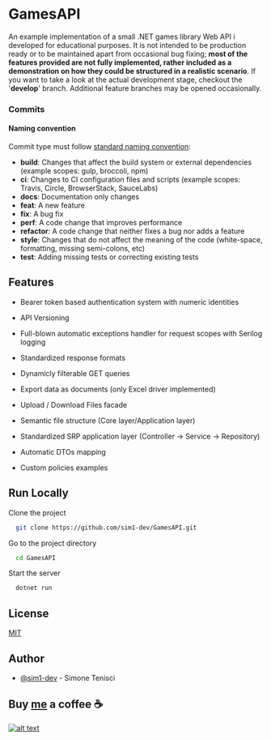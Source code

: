 # GamesAPI

An example implementation of a small .NET games library Web API i developed for educational purposes.
It is not intended to be production ready or to be maintained apart from occasional bug fixing; **most of the features provided are not fully implemented, rather included as a demonstration on how they could be structured in a realistic scenario**.
If you want to take a look at the actual development stage, checkout the '**develop**' branch. 
Additional feature branches may be opened occasionally.

### Commits
#### Naming convention
Commit type must follow [standard naming convention](https://www.conventionalcommits.org/en/v1.0.0/#summary):

- **build**: Changes that affect the build system or external dependencies (example scopes: gulp, broccoli, npm)
- **ci**: Changes to CI configuration files and scripts (example scopes: Travis, Circle, BrowserStack, SauceLabs)
- **docs**: Documentation only changes
- **feat**: A new feature
- **fix**: A bug fix
- **perf**: A code change that improves performance
- **refactor**: A code change that neither fixes a bug nor adds a feature
- **style**: Changes that do not affect the meaning of the code (white-space, formatting, missing semi-colons, etc)
- **test**: Adding missing tests or correcting existing tests

## Features
- Bearer token based authentication system with numeric identities
- API Versioning
- Full-blown automatic exceptions handler for request scopes with Serilog logging
- Standardized response formats
- Dynamicly filterable GET queries
- Export data as documents (only Excel driver implemented)
- Upload / Download Files facade

- Semantic file structure (Core layer/Application layer)
- Standardized SRP application layer (Controller -> Service -> Repository)
- Automatic DTOs mapping
- Custom policies examples

## Run Locally

Clone the project

```bash
  git clone https://github.com/sim1-dev/GamesAPI.git
```

Go to the project directory

```bash
  cd GamesAPI
```

Start the server

```bash
  dotnet run
```

## License

[MIT](https://choosealicense.com/licenses/mit/)

## Author

- [@sim1-dev](https://github.com/sim1-dev) - Simone Tenisci


## Buy [me](https://www.simonetenisci.it/) a coffee ☕

[![alt text][image]][hyperlink]

[hyperlink]:https://www.paypal.com/donate/?hosted_button_id=AS2MJZNHSQEQA
[image]:https://pics.paypal.com/00/s/NDI2ZTExZWQtODY4MS00ZTZiLTg4OGEtZjc1MmEyNjYwNzRj/file.PNG
(Donate with PayPal)
